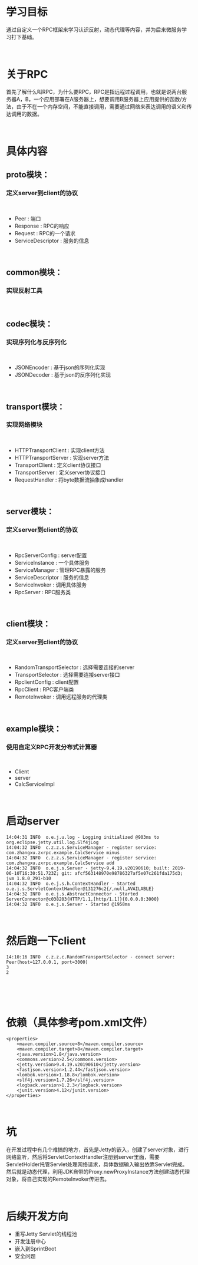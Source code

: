 # 学习目标
通过自定义一个RPC框架来学习认识反射，动态代理等内容，并为后来微服务学习打下基础。

<br>

# 关于RPC
首先了解什么叫RPC，为什么要RPC，RPC是指远程过程调用，也就是说两台服务器A，B，一个应用部署在A服务器上，想要调用B服务器上应用提供的函数/方法，由于不在一个内存空间，不能直接调用，需要通过网络来表达调用的语义和传达调用的数据。

<br>

# 具体内容

## proto模块：
### 定义server到client的协议

<br>

+ Peer : 端口
+ Response : RPC的响应
+ Request : RPC的一个请求
+ ServiceDescriptor : 服务的信息

<br>

## common模块：
### 实现反射工具



<br>

## codec模块：
### 实现序列化与反序列化

<br>

+ JSONEncoder : 基于json的序列化实现
+ JSONDecoder : 基于json的反序列化实现


<br>

## transport模块：
### 实现网络模块

<br>

+ HTTPTransportClient : 实现client方法
+ HTTPTransportServer : 实现server方法
+ TransportClient : 定义client协议接口
+ TransportServer : 定义server协议接口
+ RequestHandler : 将byte数据流抽象成handler

<br>

## server模块：
### 定义server到client的协议

<br>

+ RpcServerConfig : server配置
+ ServiceInstance : 一个具体服务
+ ServiceManager : 管理RPC暴露的服务
+ ServiceDescriptor : 服务的信息
+ ServiceInvoker : 调用具体服务
+ RpcServer : RPC服务类

<br>

## client模块：
### 定义server到client的协议

<br>

+ RandomTransportSelector : 选择需要连接的server
+ TransportSelector : 选择需要连接server接口
+ RpclientConfig : client配置
+ RpcClient : RPC客户端类
+ RemoteInvoker : 调用远程服务的代理类

<br>

## example模块：
### 使用自定义RPC开发分布式计算器

<br>

+ Client
+ server
+ CalcServiceImpl

<br>

# 启动server
>   
    14:04:31 INFO  o.e.j.u.log - Logging initialized @903ms to org.eclipse.jetty.util.log.Slf4jLog
    14:04:32 INFO  c.z.z.s.ServiceManager - register service: com.zhangxu.zxrpc.example.CalcService minus
    14:04:32 INFO  c.z.z.s.ServiceManager - register service: com.zhangxu.zxrpc.example.CalcService add
    14:04:32 INFO  o.e.j.s.Server - jetty-9.4.19.v20190610; built: 2019-06-10T16:30:51.723Z; git: afcf563148970e98786327af5e07c261fda175d3; jvm 1.8.0_291-b10
    14:04:32 INFO  o.e.j.s.h.ContextHandler - Started o.e.j.s.ServletContextHandler@131276c2{/,null,AVAILABLE}
    14:04:32 INFO  o.e.j.s.AbstractConnector - Started ServerConnector@c038203{HTTP/1.1,[http/1.1]}{0.0.0.0:3000}
    14:04:32 INFO  o.e.j.s.Server - Started @1958ms

<br>

# 然后跑一下client
>   
    14:10:16 INFO  c.z.z.c.RandomTransportSelector - connect server: Peer(host=127.0.0.1, port=3000)
    3
    2

<br>

<br>
　　

# 依赖（具体参考pom.xml文件）
>   
    <properties>
        <maven.compiler.source>8</maven.compiler.source>
        <maven.compiler.target>8</maven.compiler.target>
        <java.version>1.8</java.version>
        <commons.version>2.5</commons.version>
        <jetty.version>9.4.19.v20190610</jetty.version>
        <fastjson.version>1.2.44</fastjson.version>
        <lombok.version>1.18.8</lombok.version>
        <slf4j.version>1.7.26</slf4j.version>
        <logback.version>1.2.3</logback.version>
        <junit.version>4.12</junit.version>
    </properties>


<br>

# 坑
在开发过程中有几个难搞的地方，首先是Jetty的嵌入，创建了server对象，进行网络监听，然后将ServletContextHandler注册到server里面，需要ServletHolder托管Servlet处理网络请求，具体数据输入输出依靠Servlet完成。然后就是动态代理，利用JDK自带的Proxy.newProxyInstance方法创建动态代理对象，将自己实现的RemoteInvoker传进去。

<br>

# 后续开发方向
+ 重写Jetty Servlet的线程池
+ 开发注册中心
+ 嵌入到SprintBoot
+ 安全问题
  

<br>
  
  
  
